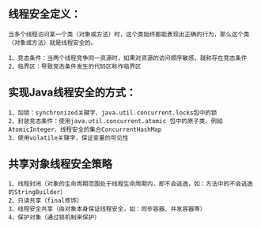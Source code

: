 
## 线程安全定义：
    当多个线程访问某一个类（对象或方法）时，这个类始终都能表现出正确的行为，那么这个类（对象或方法）就是线程安全的。
    
    1、竞态条件：当两个线程竞争同一资源时，如果对资源的访问顺序敏感，就称存在竞态条件
    2、临界区：导致竞态条件发生的代码区称作临界区
    
## 实现Java线程安全的方式：
    1、加锁：synchronized关键字、java.util.concurrent.locks包中的锁
    2、封装竞态条件：使用java.util.concurrent.atomic 包中的原子类，例如AtomicInteger、线程安全的集合ConcurrentHashMap
    3、使用volatile关键字，保证变量的可见性
    
## 共享对象线程安全策略
    1、线程封闭（对象的生命周期范围处于线程生命周期内，即不会逃逸，如：方法中的不会逃逸的StringBuilder）
    2、只读共享（final修饰）
    3、线程安全共享（由对象本身保证线程安全，如：同步容器、并发容器等）
    4、保护对象（通过锁机制来保护）
    